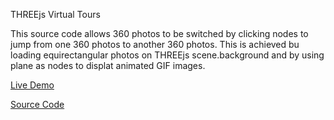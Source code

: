 THREEjs Virtual Tours

This source code allows 360 photos to be switched by clicking nodes to jump from one 360 photos to another 360 photos. This is achieved bu loading equirectangular photos on THREEjs scene.background and by using plane as nodes to displat animated GIF images.

[Live Demo](https://virtualtour.web.app)

[Source Code](https://sukinatin.web.app/merchandise.html?20230415175520&Virtual%20Tours%20-%20Source%20Code&Source)
